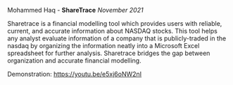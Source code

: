 Mohammed Haq - **ShareTrace** 
_November 2021_ 

Sharetrace is a financial modelling tool which provides users with reliable, current, and accurate information about NASDAQ stocks. This tool helps any analyst evaluate information of a company that is publicly-traded in the nasdaq by organizing the information neatly into a Microsoft Excel spreadsheet for further analysis. Sharetrace bridges the gap between organization and accurate financial modelling.

Demonstration: https://youtu.be/e5xj6oNW2nI
